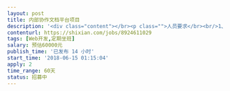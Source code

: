 ```yaml
---                
layout: post       
title: 内部协作文档平台项目           
description: '<div class="content"></br><p class="">人员要求</br><br/>1、有过前端项目性能优化经验</br><br/>2、熟练使用VUE、Canvas、SVG，了解Angular、React</br><br/>3、需要在北京，方便见面沟通</br><br/>4、要有责任心，项目一旦接收要能跟到底，不能半途而废</br><br/>实现功能</br><br/>1、会员模块（注册登录、购买VIP会员）</br><br/>2、在线插入制作表格，类似excel</br><br/>3、对接第三方资料库，实现数据资料下载</br><br/>4、会员文档协作（多人共享文档）</p></br></div>'     
contenturl: https://shixian.com/jobs/8924611029      
tags: [Web开发,定期坐班]            
salary: 预估60000元          
publish_time: '已发布 14 小时'         
start_time: '2018-06-15 01:15:04'           
apply: 2                   
time_range: 60天              
status: 招募中                  
---                 
```

